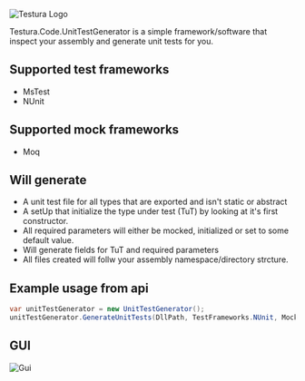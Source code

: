 ![Testura Logo](http://testura.net/Content/Images/logo2.png)


Testura.Code.UnitTestGenerator is a simple framework/software that inspect your assembly and generate unit tests for you. 

## Supported test frameworks

* MsTest
* NUnit 

## Supported mock frameworks

* Moq 

## Will generate

* A unit test file for all types that are exported and isn't static or abstract
* A setUp that initialize the type under test (TuT) by looking at it's first constructor. 
 * All required parameters will either be mocked, initialized or set to some default value.
 * Will generate fields for TuT and required parameters
* All files created will follw your assembly namespace/directory strcture. 

## Example usage from api 

```c#
var unitTestGenerator = new UnitTestGenerator();
unitTestGenerator.GenerateUnitTests(DllPath, TestFrameworks.NUnit, MockFrameworks.Moq, OutputDirectory);
 ```

## GUI

![Gui](http://i.imgur.com/unqTfan.png)

